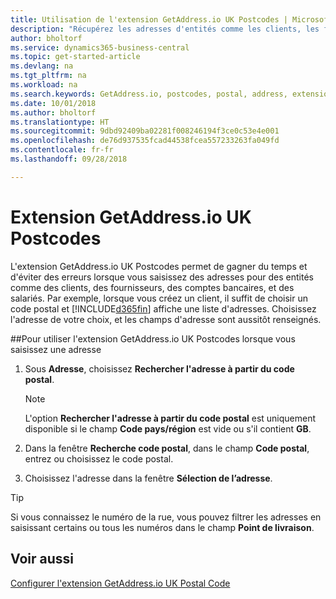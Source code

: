 ```yaml
---
title: Utilisation de l'extension GetAddress.io UK Postcodes | Microsoft Docs
description: "Récupérez les adresses d'entités comme les clients, les fournisseurs, les salariés, et les banques du Royaume-Uni auprès du service GetAddress.io."
author: bholtorf
ms.service: dynamics365-business-central
ms.topic: get-started-article
ms.devlang: na
ms.tgt_pltfrm: na
ms.workload: na
ms.search.keywords: GetAddress.io, postcodes, postal, address, extension
ms.date: 10/01/2018
ms.author: bholtorf
ms.translationtype: HT
ms.sourcegitcommit: 9dbd92409ba02281f008246194f3ce0c53e4e001
ms.openlocfilehash: de76d937535fcad44538fcea557233263fa049fd
ms.contentlocale: fr-fr
ms.lasthandoff: 09/28/2018

---
```


# <a name="the-getaddressio-uk-postcodes-extension"></a>Extension GetAddress.io UK Postcodes
L'extension GetAddress.io UK Postcodes permet de gagner du temps et d'éviter des erreurs lorsque vous saisissez des adresses pour des entités comme des clients, des fournisseurs, des comptes bancaires, et des salariés. Par exemple, lorsque vous créez un client, il suffit de choisir un code postal et [!INCLUDE[d365fin](includes/d365fin_md.md)] affiche une liste d'adresses. Choisissez l'adresse de votre choix, et les champs d'adresse sont aussitôt renseignés.  

##<a name="to-use-the-getaddressio-uk-postcodes-extension-when-you-enter-an-address"></a>Pour utiliser l'extension GetAddress.io UK Postcodes lorsque vous saisissez une adresse
1. Sous **Adresse**, choisissez **Rechercher l'adresse à partir du code postal**.  

    > [!NOTE]  
    >   L'option **Rechercher l'adresse à partir du code postal** est uniquement disponible si le champ **Code pays/région** est vide ou s'il contient **GB**.
2. Dans la fenêtre **Recherche code postal**, dans le champ **Code postal**, entrez ou choisissez le code postal.  
3. Choisissez l'adresse dans la fenêtre **Sélection de l’adresse**.  

> [!TIP]  
>   Si vous connaissez le numéro de la rue, vous pouvez filtrer les adresses en saisissant certains ou tous les numéros dans le champ **Point de livraison**.


## <a name="see-also"></a>Voir aussi
[Configurer l'extension GetAddress.io UK Postal Code](LocalFunctionality/UnitedKingdom/uk-setup-postal-code-service.md)

